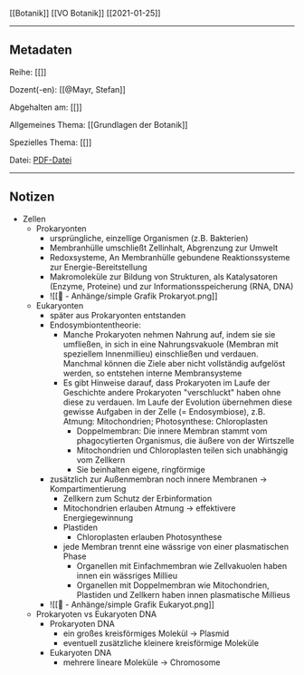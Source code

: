 [[Botanik]] [[VO Botanik]] [[2021-01-25]]

---

## Metadaten

Reihe: [[]]

Dozent(-en): [[@Mayr, Stefan]]

Abgehalten am: [[]]

Allgemeines Thema: [[Grundlagen der Botanik]]

Spezielles Thema: [[]]

Datei: [PDF-Datei](zotero://open-pdf/0_PH2Q82N7)

---

## Notizen

- Zellen
	- Prokaryonten	
		- ursprüngliche, einzellige Organismen (z.B. Bakterien)
		- Membranhülle umschließt Zellinhalt, Abgrenzung zur Umwelt
		- Redoxsysteme, An Membranhülle gebundene Reaktionssysteme zur Energie-Bereitstellung
		- Makromoleküle zur Bildung von Strukturen, als Katalysatoren (Enzyme, Proteine) und zur Informationsspeicherung (RNA, DNA)
		- ![[📎 - Anhänge/simple Grafik Prokaryot.png]]
	- Eukaryonten
		- später aus Prokaryonten entstanden
		- Endosymbiontentheorie:
			- Manche Prokaryoten nehmen Nahrung auf, indem sie sie umfließen, in sich in eine Nahrungsvakuole (Membran mit speziellem Innenmillieu) einschließen und verdauen. Manchmal können die Ziele aber nicht vollständig aufgelöst werden, so entstehen interne Membransysteme
			- Es gibt Hinweise darauf,  dass Prokaryoten im Laufe der Geschichte andere Prokaryoten "verschluckt" haben ohne diese zu verdauen. Im Laufe der Evolution übernehmen diese gewisse Aufgaben in der Zelle (= Endosymbiose), z.B. Atmung: Mitochondrien; Photosynthese: Chloroplasten
				- Doppelmembran: Die innere Membran stammt vom phagocytierten Organismus, die äußere von der Wirtszelle
				- Mitochondrien und Chloroplasten teilen sich unabhängig vom Zellkern
				- Sie beinhalten eigene, ringförmige
		- zusätzlich zur Außenmembran noch innere Membranen -> Kompartimentierung
			- Zellkern zum Schutz der Erbinformation
			- Mitochondrien erlauben Atmung -> effektivere Energiegewinnung
			- Plastiden
				- Chloroplasten erlauben Photosynthese
			- jede Membran trennt eine wässrige von einer plasmatischen Phase
				- Organellen mit Einfachmembran wie Zellvakuolen haben innen ein wässriges Millieu
				- Organellen mit Doppelmembran wie Mitochondrien, Plastiden und Zellkern haben innen plasmatische Millieus 
		- ![[📎 - Anhänge/simple Grafik Eukaryot.png]]
	- Prokaryoten vs Eukaryoten DNA
		- Prokaryoten DNA
			- ein großes kreisförmiges Molekül -> Plasmid
			- eventuell zusätzliche kleinere kreisförmige Moleküle
		- Eukaryoten DNA
			- mehrere lineare Moleküle -> Chromosome